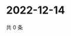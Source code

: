 # 2022-12-14

共 0 条

<!-- BEGIN WEIBO -->
<!-- 最后更新时间 Wed Dec 14 2022 18:15:32 GMT+0800 (China Standard Time) -->

<!-- END WEIBO -->
